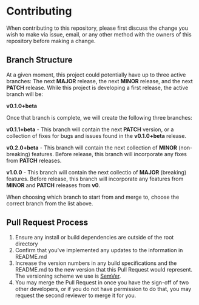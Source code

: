 # Contributing

When contributing to this repository, please first discuss the change you wish to make via issue,
email, or any other method with the owners of this repository before making a change. 

## Branch Structure

At a given moment, this project could potentially have up to three active branches: 
The next **MAJOR** release, the next **MINOR** release, and the next **PATCH** release.
While this project is developing a first release, the active branch will be:

**v0.1.0+beta**

Once that branch is complete, we will create the following three branches:

**v0.1.1+beta** - This branch will contain the next **PATCH** version, or a collection of  fixes for bugs and issues found in the **v0.1.0+beta** release.

**v0.2.0+beta** - This branch will contain the next collection of **MINOR** (non-breaking) features. Before release, this branch will
incorporate any fixes from **PATCH** releases.

**v1.0.0** - This branch will contain the next collectio of **MAJOR** (breaking) features. Before release, this branch will incorporate any features
from **MINOR** and **PATCH** releases from **v0**.

When choosing which branch to start from and merge to, choose the correct branch from the list above.

## Pull Request Process

1. Ensure any install or build dependencies are outside of the root directory
2. Confirm that you've implemented any updates to the information in README.md
3. Increase the version numbers in any build specifications and the README.md to the new version that this
   Pull Request would represent. The versioning scheme we use is [SemVer](http://semver.org/).
4. You may merge the Pull Request in once you have the sign-off of two other developers, or if you 
   do not have permission to do that, you may request the second reviewer to merge it for you.

